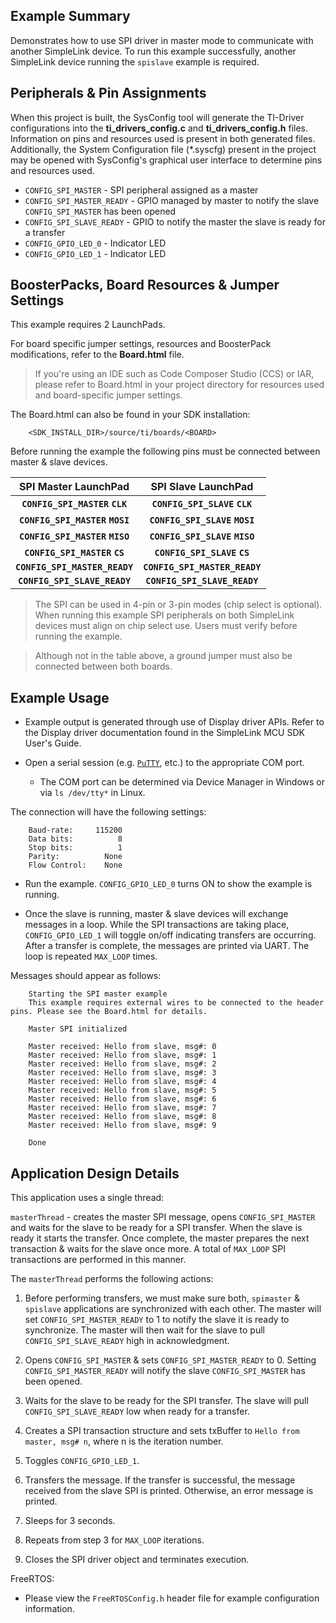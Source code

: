 ## Example Summary

Demonstrates how to use SPI driver in master mode to communicate with another
SimpleLink device. To run this example successfully, another SimpleLink
device running the `spislave` example is required.

## Peripherals & Pin Assignments

When this project is built, the SysConfig tool will generate the TI-Driver
configurations into the __ti_drivers_config.c__ and __ti_drivers_config.h__
files. Information on pins and resources used is present in both generated
files. Additionally, the System Configuration file (\*.syscfg) present in the
project may be opened with SysConfig's graphical user interface to determine
pins and resources used.

* `CONFIG_SPI_MASTER` - SPI peripheral assigned as a master
* `CONFIG_SPI_MASTER_READY` - GPIO managed by master to notify the slave
`CONFIG_SPI_MASTER` has been opened
* `CONFIG_SPI_SLAVE_READY` - GPIO to notify the master the slave is ready for a
transfer
* `CONFIG_GPIO_LED_0` - Indicator LED
* `CONFIG_GPIO_LED_1` - Indicator LED

## BoosterPacks, Board Resources & Jumper Settings

This example requires 2 LaunchPads.

For board specific jumper settings, resources and BoosterPack modifications,
refer to the __Board.html__ file.

> If you're using an IDE such as Code Composer Studio (CCS) or IAR, please
refer to Board.html in your project directory for resources used and
board-specific jumper settings.

The Board.html can also be found in your SDK installation:

        <SDK_INSTALL_DIR>/source/ti/boards/<BOARD>

Before running the example the following pins must be connected between master
& slave devices.

  |      SPI Master LaunchPad      |      SPI Slave LaunchPad      |
  |:------------------------------:|:-----------------------------:|
  | __`CONFIG_SPI_MASTER` `CLK`__  | __`CONFIG_SPI_SLAVE` `CLK`__  |
  | __`CONFIG_SPI_MASTER` `MOSI`__ | __`CONFIG_SPI_SLAVE` `MOSI`__ |
  | __`CONFIG_SPI_MASTER` `MISO`__ | __`CONFIG_SPI_SLAVE` `MISO`__ |
  | __`CONFIG_SPI_MASTER` `CS`__   | __`CONFIG_SPI_SLAVE` `CS`__   |
  | __`CONFIG_SPI_MASTER_READY`__  | __`CONFIG_SPI_MASTER_READY`__ |
  | __`CONFIG_SPI_SLAVE_READY`__   | __`CONFIG_SPI_SLAVE_READY`__  |

> The SPI can be used in 4-pin or 3-pin modes (chip select is optional).  When
running this example SPI peripherals on both SimpleLink devices must align on
chip select use.  Users must verify before running the example.

> Although not in the table above, a ground jumper must also be connected
between both boards.


## Example Usage

* Example output is generated through use of Display driver APIs. Refer to the
Display driver documentation found in the SimpleLink MCU SDK User's Guide.

* Open a serial session (e.g. [`PuTTY`](http://www.putty.org/ "PuTTY's
Homepage"), etc.) to the appropriate COM port.
    * The COM port can be determined via Device Manager in Windows or via
`ls /dev/tty*` in Linux.

The connection will have the following settings:
```
    Baud-rate:     115200
    Data bits:          8
    Stop bits:          1
    Parity:          None
    Flow Control:    None
```

* Run the example. `CONFIG_GPIO_LED_0` turns ON to show the example is running.

* Once the slave is running, master & slave devices will exchange messages in
a loop.  While the SPI transactions are taking place, `CONFIG_GPIO_LED_1` will
toggle on/off indicating transfers are occurring. After a transfer is complete,
the messages are printed via UART. The loop is repeated `MAX_LOOP` times.

Messages should appear as follows:
```
    Starting the SPI master example
    This example requires external wires to be connected to the header pins. Please see the Board.html for details.

    Master SPI initialized

    Master received: Hello from slave, msg#: 0
    Master received: Hello from slave, msg#: 1
    Master received: Hello from slave, msg#: 2
    Master received: Hello from slave, msg#: 3
    Master received: Hello from slave, msg#: 4
    Master received: Hello from slave, msg#: 5
    Master received: Hello from slave, msg#: 6
    Master received: Hello from slave, msg#: 7
    Master received: Hello from slave, msg#: 8
    Master received: Hello from slave, msg#: 9

    Done
```

## Application Design Details

This application uses a single thread:

`masterThread` - creates the master SPI message, opens `CONFIG_SPI_MASTER` and
waits for the slave to be ready for a SPI transfer.  When the slave is ready it
starts the transfer.  Once complete, the master prepares the next transaction
& waits for the slave once more.  A total of `MAX_LOOP` SPI transactions are
performed in this manner.

The `masterThread` performs the following actions:

1.  Before performing transfers, we must make sure both, `spimaster` &
`spislave` applications are synchronized with each other.  The master will set
`CONFIG_SPI_MASTER_READY` to 1 to notify the slave it is ready to synchronize.
The master will then wait for the slave to pull `CONFIG_SPI_SLAVE_READY` high in
acknowledgment.

2.  Opens `CONFIG_SPI_MASTER` & sets `CONFIG_SPI_MASTER_READY` to 0.  Setting
`CONFIG_SPI_MASTER_READY` will notify the slave `CONFIG_SPI_MASTER` has been
opened.

3.  Waits for the slave to be ready for the SPI transfer.  The slave will pull
`CONFIG_SPI_SLAVE_READY` low when ready for a transfer.

4. Creates a SPI transaction structure and sets txBuffer to `Hello from
master, msg# n`, where n is the iteration number.

5. Toggles `CONFIG_GPIO_LED_1`.

6. Transfers the message. If the transfer is successful, the message
received from the slave SPI is printed. Otherwise, an error message
is printed.

7. Sleeps for 3 seconds.

8. Repeats from step 3 for `MAX_LOOP` iterations.

9. Closes the SPI driver object and terminates execution.

FreeRTOS:

* Please view the `FreeRTOSConfig.h` header file for example configuration
information.
